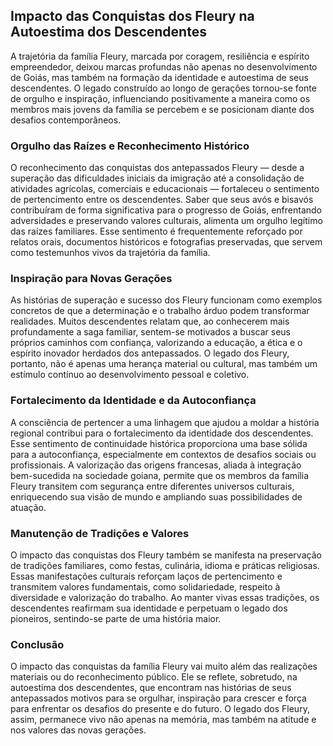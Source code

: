 ## Impacto das Conquistas dos Fleury na Autoestima dos Descendentes

A trajetória da família Fleury, marcada por coragem, resiliência e espírito empreendedor, deixou marcas profundas não apenas no desenvolvimento de Goiás, mas também na formação da identidade e autoestima de seus descendentes. O legado construído ao longo de gerações tornou-se fonte de orgulho e inspiração, influenciando positivamente a maneira como os membros mais jovens da família se percebem e se posicionam diante dos desafios contemporâneos.

### Orgulho das Raízes e Reconhecimento Histórico

O reconhecimento das conquistas dos antepassados Fleury — desde a superação das dificuldades iniciais da imigração até a consolidação de atividades agrícolas, comerciais e educacionais — fortaleceu o sentimento de pertencimento entre os descendentes. Saber que seus avós e bisavós contribuíram de forma significativa para o progresso de Goiás, enfrentando adversidades e preservando valores culturais, alimenta um orgulho legítimo das raízes familiares. Esse sentimento é frequentemente reforçado por relatos orais, documentos históricos e fotografias preservadas, que servem como testemunhos vivos da trajetória da família.

### Inspiração para Novas Gerações

As histórias de superação e sucesso dos Fleury funcionam como exemplos concretos de que a determinação e o trabalho árduo podem transformar realidades. Muitos descendentes relatam que, ao conhecerem mais profundamente a saga familiar, sentem-se motivados a buscar seus próprios caminhos com confiança, valorizando a educação, a ética e o espírito inovador herdados dos antepassados. O legado dos Fleury, portanto, não é apenas uma herança material ou cultural, mas também um estímulo contínuo ao desenvolvimento pessoal e coletivo.

### Fortalecimento da Identidade e da Autoconfiança

A consciência de pertencer a uma linhagem que ajudou a moldar a história regional contribui para o fortalecimento da identidade dos descendentes. Esse sentimento de continuidade histórica proporciona uma base sólida para a autoconfiança, especialmente em contextos de desafios sociais ou profissionais. A valorização das origens francesas, aliada à integração bem-sucedida na sociedade goiana, permite que os membros da família Fleury transitem com segurança entre diferentes universos culturais, enriquecendo sua visão de mundo e ampliando suas possibilidades de atuação.

### Manutenção de Tradições e Valores

O impacto das conquistas dos Fleury também se manifesta na preservação de tradições familiares, como festas, culinária, idioma e práticas religiosas. Essas manifestações culturais reforçam laços de pertencimento e transmitem valores fundamentais, como solidariedade, respeito à diversidade e valorização do trabalho. Ao manter vivas essas tradições, os descendentes reafirmam sua identidade e perpetuam o legado dos pioneiros, sentindo-se parte de uma história maior.

### Conclusão

O impacto das conquistas da família Fleury vai muito além das realizações materiais ou do reconhecimento público. Ele se reflete, sobretudo, na autoestima dos descendentes, que encontram nas histórias de seus antepassados motivos para se orgulhar, inspiração para crescer e força para enfrentar os desafios do presente e do futuro. O legado dos Fleury, assim, permanece vivo não apenas na memória, mas também na atitude e nos valores das novas gerações.
